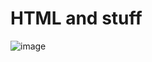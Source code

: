 # HTML and stuff

![image](https://res.amazingtalker.com/pictures/images/000/001/783/original/uvpejx.jpeg?1651326726)